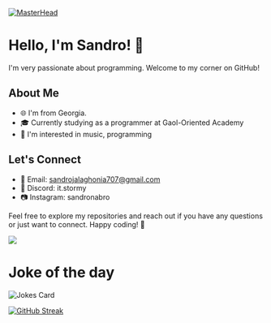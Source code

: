 [![MasterHead](https://cdn.fbsbx.com/v/t59.2708-21/406967206_867481905033339_8992438783285717772_n.gif?_nc_cat=111&ccb=1-7&_nc_sid=cf94fc&_nc_ohc=4ewlvJRdhCAAX8HUQsX&_nc_ht=cdn.fbsbx.com&oh=03_AdTtG9fkDfMY89wTclZ8xbbw7B2YrbjpH5Djqa5-lBUadg&oe=656B0340)](https://github.com/sandronabro)


# Hello, I'm Sandro! 👋

I'm very passionate about programming. Welcome to my corner on GitHub!

## About Me

- 🌐 I'm from Georgia.
- 🎓 Currently studying as a programmer at Gaol-Oriented Academy
- 🚀 I'm interested in music, programming

## Let's Connect

- 📧 Email: sandrojalaghonia707@gmail.com
- 💼 Discord: it.stormy
- 📷 Instagram: sandronabro

Feel free to explore my repositories and reach out if you have any questions or just want to connect. Happy coding! 🚀

![](https://komarev.com/ghpvc/?username=sandronabro)

# Joke of the day

![Jokes Card](https://readme-jokes.vercel.app/api)


[![GitHub Streak](https://streak-stats.demolab.com?user=sandronabro&theme=transparent&hide_border=true)](https://git.io/streak-stats)
